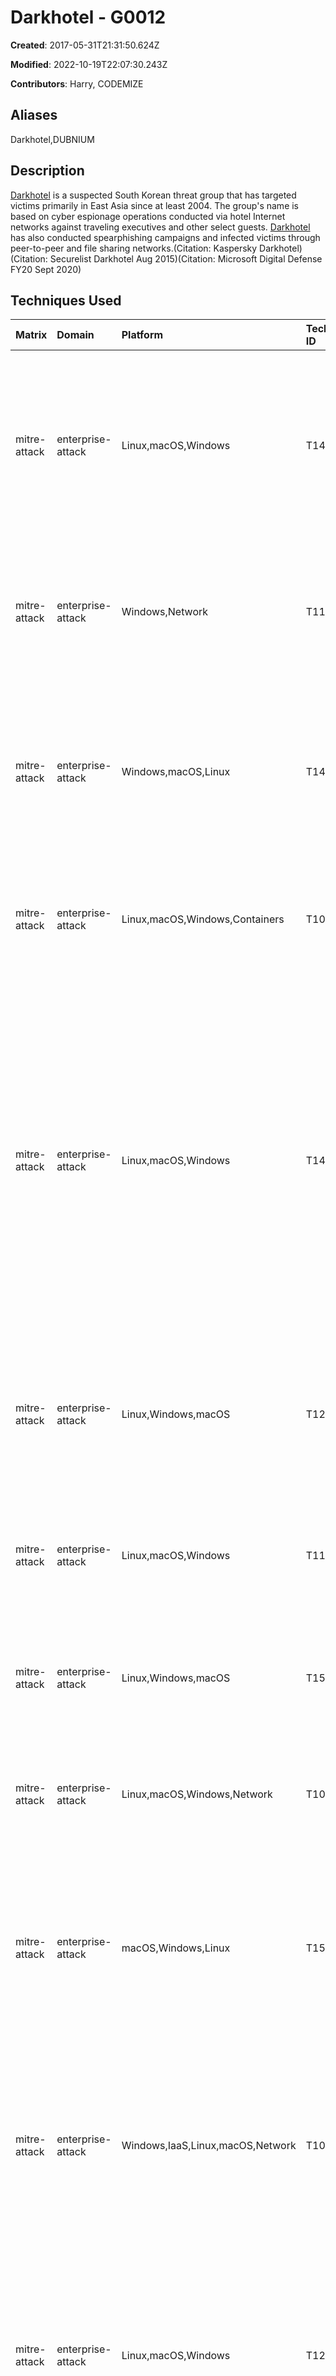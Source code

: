# Darkhotel - G0012

**Created**: 2017-05-31T21:31:50.624Z

**Modified**: 2022-10-19T22:07:30.243Z

**Contributors**: Harry, CODEMIZE

## Aliases

Darkhotel,DUBNIUM

## Description

[Darkhotel](https://attack.mitre.org/groups/G0012) is a suspected South Korean threat group that has targeted victims primarily in East Asia since at least 2004. The group's name is based on cyber espionage operations conducted via hotel Internet networks against traveling executives and other select guests. [Darkhotel](https://attack.mitre.org/groups/G0012) has also conducted spearphishing campaigns and infected victims through peer-to-peer and file sharing networks.(Citation: Kaspersky Darkhotel)(Citation: Securelist Darkhotel Aug 2015)(Citation: Microsoft Digital Defense FY20 Sept 2020)

## Techniques Used

|Matrix|Domain|Platform|Technique ID|Technique Name|Use|
| :---| :---| :---| :---| :---| :---|
|mitre-attack|enterprise-attack|Linux,macOS,Windows|T1497.002|User Activity Based Checks|[Darkhotel](https://attack.mitre.org/groups/G0012) has used malware that repeatedly checks the mouse cursor position to determine if a real user is on the system.(Citation: Lastline DarkHotel Just In Time Decryption Nov 2015)|
|mitre-attack|enterprise-attack|Windows,Network|T1124|System Time Discovery|[Darkhotel](https://attack.mitre.org/groups/G0012) malware can obtain system time from a compromised host.(Citation: Lastline DarkHotel Just In Time Decryption Nov 2015)|
|mitre-attack|enterprise-attack|Windows,macOS,Linux|T1497|Virtualization/Sandbox Evasion|[Darkhotel](https://attack.mitre.org/groups/G0012) malware has employed just-in-time decryption of strings to evade sandbox detection.(Citation: Lastline DarkHotel Just In Time Decryption Nov 2015)|
|mitre-attack|enterprise-attack|Linux,macOS,Windows,Containers|T1036.005|Match Legitimate Name or Location|[Darkhotel](https://attack.mitre.org/groups/G0012) has used malware that is disguised as a Secure Shell (SSH) tool.(Citation: Microsoft DUBNIUM June 2016)|
|mitre-attack|enterprise-attack|Linux,macOS,Windows|T1497.001|System Checks|[Darkhotel](https://attack.mitre.org/groups/G0012) malware has used a series of checks to determine if it's being analyzed; checks include the length of executable names, if a filename ends with <code>.Md5.exe</code>, and if the program is executed from the root of the C:\ drive, as well as checks for sandbox-related libraries.(Citation: Lastline DarkHotel Just In Time Decryption Nov 2015)(Citation: Microsoft DUBNIUM June 2016)|
|mitre-attack|enterprise-attack|Linux,Windows,macOS|T1203|Exploitation for Client Execution|[Darkhotel](https://attack.mitre.org/groups/G0012) has exploited Adobe Flash vulnerability CVE-2015-8651 for execution.(Citation: Microsoft DUBNIUM June 2016)|
|mitre-attack|enterprise-attack|Linux,macOS,Windows|T1105|Ingress Tool Transfer|[Darkhotel](https://attack.mitre.org/groups/G0012) has used first-stage payloads that download additional malware from C2 servers.(Citation: Microsoft DUBNIUM June 2016)|
|mitre-attack|enterprise-attack|Linux,Windows,macOS|T1573.001|Symmetric Cryptography|[Darkhotel](https://attack.mitre.org/groups/G0012) has used AES-256 and 3DES for C2 communications.(Citation: Microsoft DUBNIUM July 2016)|
|mitre-attack|enterprise-attack|Linux,macOS,Windows,Network|T1083|File and Directory Discovery|[Darkhotel](https://attack.mitre.org/groups/G0012) has used malware that searched for files with specific patterns.(Citation: Microsoft DUBNIUM July 2016)|
|mitre-attack|enterprise-attack|macOS,Windows,Linux|T1566.001|Spearphishing Attachment|[Darkhotel](https://attack.mitre.org/groups/G0012) has sent spearphishing emails with malicious RAR and .LNK attachments.(Citation: Securelist Darkhotel Aug 2015)(Citation: Microsoft DUBNIUM July 2016)|
|mitre-attack|enterprise-attack|Windows,IaaS,Linux,macOS,Network|T1082|System Information Discovery|[Darkhotel](https://attack.mitre.org/groups/G0012) has collected the hostname, OS version, service pack version, and the processor architecture from the victim’s machine.(Citation: Securelist Darkhotel Aug 2015)(Citation: Microsoft DUBNIUM July 2016)|
|mitre-attack|enterprise-attack|Linux,macOS,Windows|T1204.002|Malicious File|[Darkhotel](https://attack.mitre.org/groups/G0012) has sent spearphishing emails in an attempt to lure users into clicking on a malicious attachments.(Citation: Securelist Darkhotel Aug 2015)(Citation: Microsoft DUBNIUM July 2016)|
|mitre-attack|enterprise-attack|Windows,Linux,macOS|T1140|Deobfuscate/Decode Files or Information|[Darkhotel](https://attack.mitre.org/groups/G0012) has decrypted strings and imports using RC4 during execution.(Citation: Securelist Darkhotel Aug 2015)(Citation: Microsoft DUBNIUM July 2016)|
|mitre-attack|enterprise-attack|Windows,Linux,macOS,SaaS|T1189|Drive-by Compromise|[Darkhotel](https://attack.mitre.org/groups/G0012) used embedded iframes on hotel login portals to redirect selected victims to download malware.(Citation: Kaspersky Darkhotel)|
|mitre-attack|enterprise-attack|Linux,macOS,Windows,Network|T1016|System Network Configuration Discovery|[Darkhotel](https://attack.mitre.org/groups/G0012) has collected the IP address and network adapter information from the victim’s machine.(Citation: Securelist Darkhotel Aug 2015)(Citation: Microsoft DUBNIUM July 2016)|
|mitre-attack|enterprise-attack|Linux,macOS,Windows|T1027|Obfuscated Files or Information|[Darkhotel](https://attack.mitre.org/groups/G0012) has obfuscated code using RC4, XOR, and RSA.(Citation: Securelist Darkhotel Aug 2015)(Citation: Microsoft DUBNIUM July 2016)|
|mitre-attack|enterprise-attack|Windows,Azure AD,Office 365,SaaS,IaaS,Linux,macOS,Google Workspace|T1518.001|Security Software Discovery|[Darkhotel](https://attack.mitre.org/groups/G0012) has searched for anti-malware strings and anti-virus processes running on the system.(Citation: Securelist Darkhotel Aug 2015)(Citation: Microsoft DUBNIUM June 2016) |
|mitre-attack|enterprise-attack|Linux,macOS,Windows,Network|T1057|Process Discovery|[Darkhotel](https://attack.mitre.org/groups/G0012) malware can collect a list of running processes on a system.(Citation: Securelist Darkhotel Aug 2015)|
|mitre-attack|enterprise-attack|Windows|T1059.003|Windows Command Shell|[Darkhotel](https://attack.mitre.org/groups/G0012) has dropped an mspaint.lnk shortcut to disk which launches a shell script that downloads and executes a file.(Citation: Securelist Darkhotel Aug 2015)|
|mitre-attack|enterprise-attack|Windows|T1547.001|Registry Run Keys / Startup Folder|[Darkhotel](https://attack.mitre.org/groups/G0012) has been known to establish persistence by adding programs to the Run Registry key.(Citation: Kaspersky Darkhotel)|
|mitre-attack|enterprise-attack|Windows|T1091|Replication Through Removable Media|[Darkhotel](https://attack.mitre.org/groups/G0012)'s selective infector modifies executables stored on removable media as a method of spreading across computers.(Citation: Kaspersky Darkhotel)|
|mitre-attack|enterprise-attack|Windows,Office 365,SaaS,Linux,macOS|T1080|Taint Shared Content|[Darkhotel](https://attack.mitre.org/groups/G0012) used a virus that propagates by infecting executables stored on shared drives.(Citation: Kaspersky Darkhotel)|
|mitre-attack|enterprise-attack|macOS,Windows|T1553.002|Code Signing|[Darkhotel](https://attack.mitre.org/groups/G0012) has used code-signing certificates on its malware that are either forged due to weak keys or stolen. [Darkhotel](https://attack.mitre.org/groups/G0012) has also stolen certificates and signed backdoors and downloaders with them.(Citation: Kaspersky Darkhotel)(Citation: Securelist Darkhotel Aug 2015)|
|mitre-attack|enterprise-attack|Windows,macOS,Linux,Network|T1056.001|Keylogging|[Darkhotel](https://attack.mitre.org/groups/G0012) has used a keylogger.(Citation: Kaspersky Darkhotel)|
